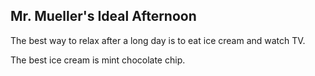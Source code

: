 ## Mr. Mueller's Ideal Afternoon
The best way to relax after a long day is to eat ice cream and watch TV.

The best ice cream is mint chocolate chip.